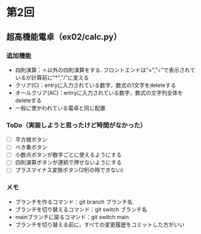 # 第2回
## 超高機能電卓（ex02/calc.py）
### 追加機能
- 四則演算：＋以外の四則演算をする. フロントエンドは"×","÷"で表示されているが計算前に"*","/"に変える
- クリア(C)：entryに入力されている数字，数式の1文字をdeleteする
- オールクリア(AC)：entryに入力されている数字，数式の文字列全体をdeleteする
- 一般に使かわれている電卓と同じ配置
### ToDo（実装しようと思ったけど時間がなかった）
- [ ] 平方根ボタン
- [ ] べき乗ボタン
- [ ] 小数点ボタンが数字ごとに使えるようにする
- [ ] 四則演算ボタンが連続で押せないようにする
- [ ] プラスマイナス変換ボタン(2桁の時できない)
### メモ
- ブランチを作るコマンド：git branch ブランチ名
- ブランチを切り替えるコマンド：git switch ブランチ名
- mainブランチに戻るコマンド：git switch main
- ブランチを切り替える前に，すべての変更履歴をコミットした方がいい
